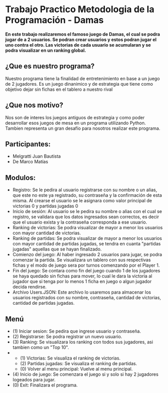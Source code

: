 # Trabajo Practico Metodologia de la Programación - Damas
**En este trabajo realizaremos el famoso juego de Damas, el cual se podra jugar de a 2 usuarios.
Se podran crear usuarios y estos podran jugar el uno contra el otro.
Las victorias de cada usuario se acumularan y se podra visualizar en un ranking global.**

## ¿Que es nuestro programa?
Nuestro programa tiene la finalidad de entretenimiento en base a un juego de 2 jugadores.
Es un juego dinanimico y de estrategia que tiene como objetivo dejar sin fichas en el tablero a nuestro rival

## ¿Que nos motivo? 
Nos son de interes los juegos antiguos de estrategia y como poder desarrollar esos juegos de mesa en un programa utilizando Python.
Tambien representa un gran desafío para nosotros realizar este programa.

## Participantes:
- Melgratti Juan Bautista
- De Marco Matías

##  Modulos:
-  Registro: Se le pedira al usuario registrarse con su nombre o un alias, que este no este ya registrado, su contraseña y la confirmación de esta misma. Al crearse el usuario se le asignara como valor principal de victorias 0 y partidas jugadas 0
-  Inicio de sesión: Al usuario se le pedira su nombre o alias con el cual se registro, se validara que los datos ingresados sean correctos, es decir que el usuario exista y la contraseña corresponda a ese usuario.
-  Ranking de victorias: Se podra visualizar de mayor a menor los usuarios con mayor cantidad de victorias.
-  Ranking de partidas: Se podra visualizar de mayor a menor los usuarios con mayor cantidad de partidas jugadas, se tendra en cuanta "partidas jugadas" aquellas que se hayan finalizado.
-  Comienzo del juego: Al haber ingresado 2 usuarios para jugar, se podra comenzar la partida. Se visualizara un tablero con sus respectivas fichas y el modo de juego sera por turnos comenzando por el Player 1.
-  Fin del juego: Se contara como fin del juego cuando 1 de los jugadores se haya quedado sin fichas para mover, lo cual le dara la victoria al jugador que si tenga por lo menos 1 ficha en juego o algun jugador decida rendirse.
-  Archivo Users.JSON: Este archivo lo usaremos para almacenar los usuarios registrados con su nombre, contraseña, cantidad de victorias, cantidad de partidas jugadas.

## Menú

-  (1) Iniciar sesion: Se pedira que ingrese usuario y contraseña.
-  (2) Registrarse: Se podra registrar un nuevo usuario.
-  (3) Ranking: Se visualizara los ranking con todos sus jugadores, asi tambien como un "Top 10".
-  -  (1) Victorias: Se visualiza el ranking de victorias.
   -  (2) Partidas jugadas: Se visualiza el ranking de partidas.
   -  (0) Volver al menu principal: Vuelve al menu principal.
-  (4) Inicio de juego: Se comenzara el juego si y solo si hay 2 jugadores logeados para jugar.
-  (0) Exit: Finalizara el programa.  




